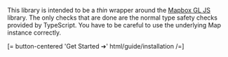 This library is intended to be a *thin* wrapper around the [Mapbox GL JS](https://docs.mapbox.com/mapbox-gl-js/guides/) library. The only checks that are done are the normal type safety checks provided by TypeScript. You have to be careful to use the underlying Map instance correctly.

[= button-centered 'Get Started &#10132;' html/guide/installation /=]
